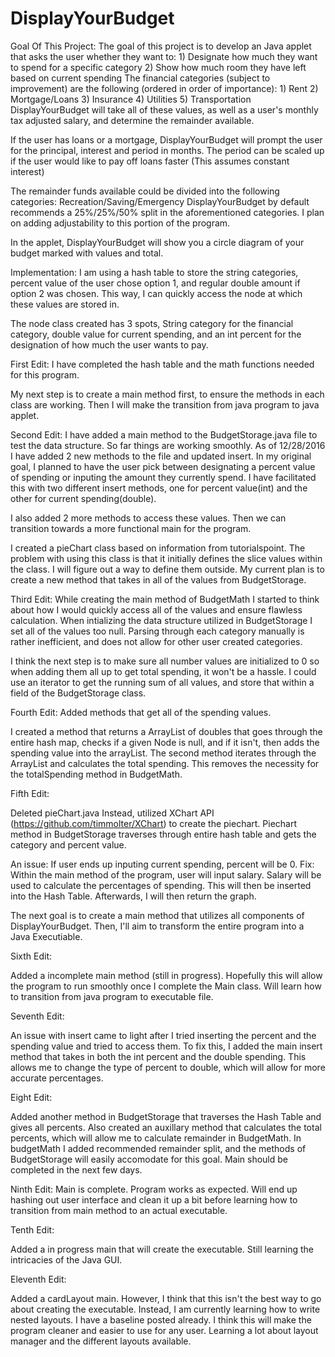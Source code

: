 # DisplayYourBudget


Goal Of This Project:
The goal of this project is to develop an Java applet that asks the user whether they want to:
          1) Designate how much they want to spend for a specific category
          2) Show how much room they have left based on current spending
The financial categories (subject to improvement) are the following (ordered in order of importance):
          1) Rent
          2) Mortgage/Loans
          3) Insurance
          4) Utilities
          5) Transportation
DisplayYourBudget will take all of these values, as well as a user's monthly tax adjusted salary, and determine the remainder available.

If the user has loans or a mortgage, DisplayYourBudget will prompt the user for the principal, interest and period in months. The period can be scaled up if the user would like to pay off loans faster (This assumes constant interest)

The remainder funds available could be divided into the following categories: Recreation/Saving/Emergency
DisplayYourBudget by default recommends a 25%/25%/50% split in the aforementioned categories. I plan on adding adjustability to this portion of the program.

In the applet, DisplayYourBudget will show you a circle diagram of your budget marked with values and total.


Implementation:
I am using a hash table to store the string categories, percent value of the user chose option 1, and regular double amount if option 2 was chosen. This way, I can quickly access the node at which these values are stored in.

The node class created has 3 spots, String category for the financial category, double value for current spending, and an int percent for the designation of how much the user wants to pay.


First Edit:
I have completed the hash table and the math functions needed for this program.

My next step is to create a main method first, to ensure the methods in each class are working. Then I will make the transition from java program to java applet. 
          



Second Edit:
I have added a main method to the BudgetStorage.java file to test the data structure. So far things are working smoothly. As of 12/28/2016 I have added 2 new methods to the file and updated insert. In my original goal, I planned to have the user pick between designating a percent value of spending or inputing the amount they currently spend. I have facilitated this with two different insert methods, one for percent value(int) and the other for current spending(double).

I also added 2 more methods to access these values. Then we can transition towards a more functional main for the program.

I created a pieChart class based on information from tutorialspoint. The problem with using this class is that it initially defines the slice values within the class. I will figure out a way to define them outside. My current plan is to create a new method that takes in all of the values from BudgetStorage.


Third Edit: 
While creating the main method of BudgetMath I started to think about how I would quickly access all of the values and ensure flawless calculation. When intializing the data structure utilized in BudgetStorage I set all of the values too null. Parsing through each category manually is rather inefficient, and does not allow for other user created categories. 

I think the next step is to make sure all number values are initialized to 0 so when adding them all up to get total spending, it won't be a hassle. 
I could use an iterator to get the running sum of all values, and store that within a field of the BudgetStorage class.


Fourth Edit:
Added methods that get all of the spending values.

I created a method that returns a ArrayList of doubles that goes through the entire hash map, checks if a given Node is null, and if it isn't, then adds the spending value into the arrayList.
The second method iterates through the ArrayList and calculates the total spending. This removes the necessity for the totalSpending method in BudgetMath.





Fifth Edit:

Deleted pieChart.java
Instead, utilized XChart API (https://github.com/timmolter/XChart) to create the piechart.
Piechart method in BudgetStorage traverses through entire hash table and gets the category and percent value.

An issue: If user ends up inputing current spending, percent will be 0. 
Fix: Within the main method of the program, user will input salary. Salary will be used to calculate the percentages of spending. This will then be inserted into the Hash Table. Afterwards, I will then return the graph.

The next goal is to create a main method that utilizes all components of DisplayYourBudget. Then, I'll aim to transform the entire program into a Java Executiable.


Sixth Edit:

Added a incomplete main method (still in progress). Hopefully this will allow the program to run smoothly once I complete the Main class. Will learn how to transition from java program to executable file.


Seventh Edit:

An issue with insert came to light after I tried inserting the percent and the spending value and tried to access them. To fix this, I added the main insert method that takes in both the int percent and the double spending. This allows me to change the type of percent to double, which will allow for more accurate percentages.

Eight Edit:

Added another method in BudgetStorage that traverses the Hash Table and gives all percents. Also created an auxillary method that calculates the total percents, which will allow me to calculate remainder in BudgetMath.
In budgetMath I added recommended remainder split, and the methods of BudgetStorage will easily accomodate for this goal.
Main should be completed in the next few days. 

Ninth Edit:
Main is complete. Program works as expected. Will end up hashing out user interface and clean it up a bit before learning how to transition from main method to an actual executable.


Tenth Edit:

Added a in progress main that will create the executable. Still learning the intricacies of the Java GUI.


Eleventh Edit:


Added a cardLayout main. However, I think that this isn't the best way to go about creating the executable. Instead, I am currently learning how to write nested layouts. I have a baseline posted already. I think this will make the program cleaner and easier to use for any user. Learning a lot about layout manager and the different layouts available.
